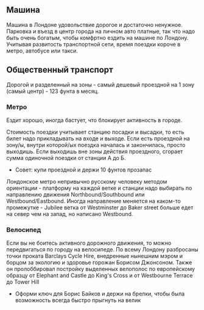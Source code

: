 
## Машина

Машина в Лондоне удовольствие дорогое и достаточно ненужное. Парковка и въезд в центр города на личном авто платные, так что надо быть очень богатым, чтобы комфртно ездить на машине по Лондону. Учитывая развитость транспортной сети, время поездки короче в метро, автобусе или такси. 


## Общественный транспорт

Дорогой и разделенный на зоны - самый дешевый проездной на 1 зону (самый центр) - 123 фунта в месяц. 

### Метро

Ездит хорошо, иногда бастует, что блокирует активность в городе.

Стоимость поездки учитывает станцию посадки и высадки, то есть билет надо прикладывать на входе и выходе. Если есть проездной на зону/ы, внутри которой/ых поездка началась и закончилась, просто выходишь. Если выходишь вне зоны действия проездного, сгорает сумма одиночной поездки от станции А до Б. 

* Совет: купи проездной и держи 10 фунтов прозапас

Лондонское метро непривычно русскому человеку методом ориентации - платформу на каждой ветке и станции надо выбирать по направлению движения Northbound/Southbound или Westbound/Eastbound. Иногда направление меняется на каком-то промежутке - Jubilee ветка от Westminster до Baker street больше едет на север чем на запад, но написано Westbound. 

### Велосипед

Если вы не боитесь активного дорожного движения, то можно передвигаться по городу на велосипеде. По всему Лондону разбросаны точки проката Barclays Cycle Hire, внедренные нынешним мэром и борцом за экологию и здоровье горожан Борисом Джонсоном. Также он пролоббировал постройку выделенных велополос по европейскому образцу от Elephant and Castle до King's Cross и от Westbourne Terrace до Tower Hill

* Оформи ключ для Борис Байков и держи на брелки, чтобы была возможность всегда быстро прыгнуть на велик
